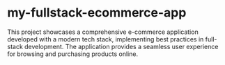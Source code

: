 # my-fullstack-ecommerce-app
This project showcases a comprehensive e-commerce application developed with a modern tech stack, implementing best practices in full-stack development. The application provides a seamless user experience for browsing and purchasing products online.
